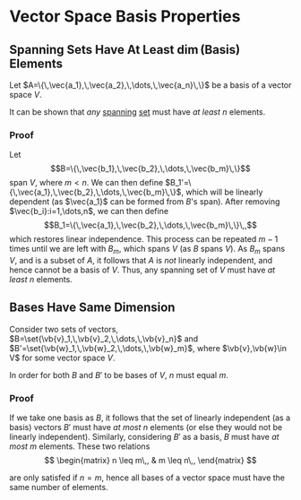 Vector Space Basis Properties
=============================
Spanning Sets Have At Least $\dim(\text{Basis})$ Elements
---------------------------------------------------------
Let $A=\{\,\vec{a_1},\,\vec{a_2},\,\dots,\,\vec{a_n}\,\}$ be a basis of a vector space $V$.

It can be shown that _any_ [spanning](vector-space.md#Basis-and-Dimension) [set](../set.md) must have _at least_ $n$ elements.

### Proof
Let $$B=\{\,\vec{b_1},\,\vec{b_2},\,\dots,\,\vec{b_m}\,\}$$ span $V$, where $m<n$. We can then define $B_1'=\{\,\vec{a_1},\,\vec{b_2},\,\dots,\,\vec{b_m}\,\}$, which will be linearly dependent (as $\vec{a_1}$ can be formed from $B$'s span). After removing $\vec{b_i}:i=1,\dots,n$, we can then define $$B_1=\{\,\vec{a_1},\,\vec{b_2},\,\dots,\,\vec{b_m}\,\}\,,$$ which restores linear independence. This process can be repeated $m-1$ times until we are left with $B_m$, which spans $V$ (as $B$ spans $V$). As $B_m$ spans $V$, and is a subset of $A$, it follows that $A$ is _not_ linearly independent, and hence cannot be a basis of $V$. Thus, any spanning set of $V$ must have _at least_ $n$ elements.

Bases Have Same Dimension
-------------------------
Consider two sets of vectors, $B=\set{\vb{v}_1,\,\vb{v}_2,\,\dots,\,\vb{v}_n}$ and $B'=\set{\vb{w}_1,\,\vb{w}_2,\,\dots,\,\vb{w}_m}$, where $\vb{v},\vb{w}\in V$ for some vector space $V$.

In order for both $B$ and $B'$ to be bases of $V$, $n$ must equal $m$.

### Proof
If we take one basis as $B$, it follows that the set of linearly independent (as a basis) vectors $B'$ must have _at most_ $n$ elements (or else they would not be linearly independent). Similarly, considering $B'$ as a basis, $B$ must have _at most_ $m$ elements. These two relations
$$
\begin{matrix}
n \leq m\,, & m \leq n\,,
\end{matrix}
$$

are only satisfed if $n = m$, hence all bases of a vector space must have the same number of elements.